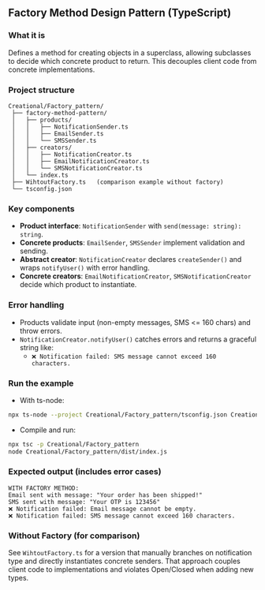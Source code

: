 ## Factory Method Design Pattern (TypeScript)

### What it is
Defines a method for creating objects in a superclass, allowing subclasses to decide which concrete product to return. This decouples client code from concrete implementations.

### Project structure
```
Creational/Factory_pattern/
 ├── factory-method-pattern/
 │   ├── products/
 │   │   ├── NotificationSender.ts
 │   │   ├── EmailSender.ts
 │   │   └── SMSSender.ts
 │   ├── creators/
 │   │   ├── NotificationCreator.ts
 │   │   ├── EmailNotificationCreator.ts
 │   │   └── SMSNotificationCreator.ts
 │   └── index.ts
 ├── WihtoutFactory.ts   (comparison example without factory)
 └── tsconfig.json
```

### Key components
- **Product interface**: `NotificationSender` with `send(message: string): string`.
- **Concrete products**: `EmailSender`, `SMSSender` implement validation and sending.
- **Abstract creator**: `NotificationCreator` declares `createSender()` and wraps `notifyUser()` with error handling.
- **Concrete creators**: `EmailNotificationCreator`, `SMSNotificationCreator` decide which product to instantiate.

### Error handling
- Products validate input (non-empty messages, SMS <= 160 chars) and throw errors.
- `NotificationCreator.notifyUser()` catches errors and returns a graceful string like:
  - `❌ Notification failed: SMS message cannot exceed 160 characters.`

### Run the example
- With ts-node:
```bash
npx ts-node --project Creational/Factory_pattern/tsconfig.json Creational/Factory_pattern/factory-method-pattern/index.ts
```

- Compile and run:
```bash
npx tsc -p Creational/Factory_pattern
node Creational/Factory_pattern/dist/index.js
```

### Expected output (includes error cases)
```
WITH FACTORY METHOD:
Email sent with message: "Your order has been shipped!"
SMS sent with message: "Your OTP is 123456"
❌ Notification failed: Email message cannot be empty.
❌ Notification failed: SMS message cannot exceed 160 characters.
```

### Without Factory (for comparison)
See `WihtoutFactory.ts` for a version that manually branches on notification type and directly instantiates concrete senders. That approach couples client code to implementations and violates Open/Closed when adding new types.